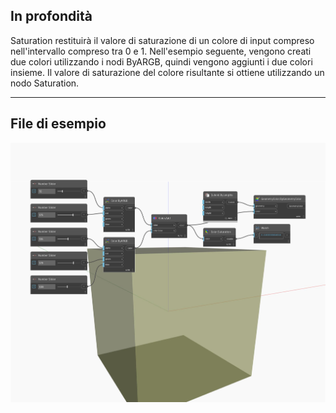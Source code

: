 ## In profondità
Saturation restituirà il valore di saturazione di un colore di input compreso nell'intervallo compreso tra 0 e 1. Nell'esempio seguente, vengono creati due colori utilizzando i nodi ByARGB, quindi vengono aggiunti i due colori insieme. Il valore di saturazione del colore risultante si ottiene utilizzando un nodo Saturation.
___
## File di esempio

![Saturation](./DSCore.Color.Saturation_img.jpg)

